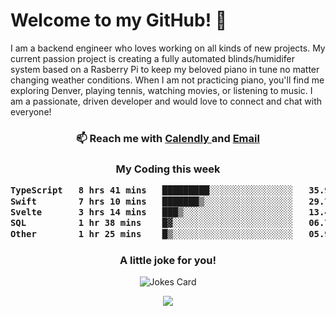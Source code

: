 <h1> Welcome to my GitHub! 👋 </h1>


  I am a backend engineer who loves working on all kinds of new projects. My current passion project is creating a fully automated blinds/humidifer system based on a Rasberry Pi to keep my beloved piano in tune no matter changing weather conditions. When I am not practicing piano, you'll find me exploring Denver, playing tennis, watching movies, or listening to music. I am a passionate, driven developer and would love to connect and chat with everyone!

<h3 align = "center"> 📫 Reach me with <a href = "https://calendly.com/msbrandt00/30min"> Calendly </a> and <a href="mailto:msbrandt00@gmail.com">Email</a> 
 </h3>


 
<div align = "center"
[![Anurag's GitHub stats](https://github-readme-stats.vercel.app/api?username=mbrandt00)](https://github.com/anuraghazra/github-readme-stats)
          </div>
<h3 align="center">
  My Coding this week
<!--START_SECTION:waka-->

```txt
TypeScript   8 hrs 41 mins   █████████░░░░░░░░░░░░░░░░   35.94 %
Swift        7 hrs 10 mins   ███████▒░░░░░░░░░░░░░░░░░   29.71 %
Svelte       3 hrs 14 mins   ███▒░░░░░░░░░░░░░░░░░░░░░   13.43 %
SQL          1 hr 38 mins    █▓░░░░░░░░░░░░░░░░░░░░░░░   06.77 %
Other        1 hr 25 mins    █▒░░░░░░░░░░░░░░░░░░░░░░░   05.90 %
```

<!--END_SECTION:waka-->

### A little joke for you!

![Jokes Card](https://readme-jokes.vercel.app/api?hideBorder)

<a href="https://www.linkedin.com/in/mbrandt00/"><img src="https://img.shields.io/badge/linkedin-%230077B5.svg?&style=for-the-badge&logo=linkedin&logoColor=white" /></a>
